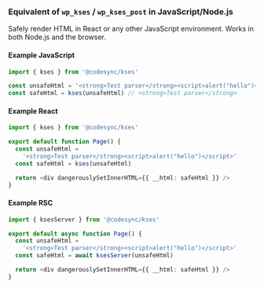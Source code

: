 ### Equivalent of `wp_kses` / `wp_kses_post` in JavaScript/Node.js

Safely render HTML in React or any other JavaScript environment.
Works in both Node.js and the browser.

#### Example JavaScript

```typescript
import { kses } from '@codesync/kses'

const unsafeHtml = '<strong>Test parser</strong><script>alert("hello")</script>'
const safeHtml = kses(unsafeHtml) // <strong>Test parser</strong>
```

#### Example React

```typescript
import { kses } from '@codesync/kses'

export default function Page() {
  const unsafeHtml =
    '<strong>Test parser</strong><script>alert("hello")</script>'
  const safeHtml = kses(unsafeHtml)

  return <div dangerouslySetInnerHTML={{ __html: safeHtml }} />
}
```

#### Example RSC

```typescript
import { ksesServer } from '@codesync/kses'

export default async function Page() {
  const unsafeHtml =
    '<strong>Test parser</strong><script>alert("hello")</script>'
  const safeHtml = await ksesServer(unsafeHtml)

  return <div dangerouslySetInnerHTML={{ __html: safeHtml }} />
}
```
